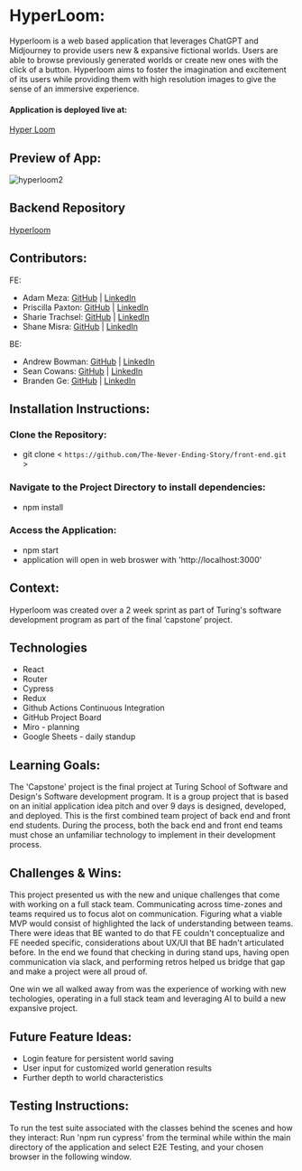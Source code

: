# HyperLoom:
[//]: <>

Hyperloom is a web based application that leverages ChatGPT and Midjourney to provide users new & expansive fictional worlds. Users are able to browse previously generated worlds or create new ones with the click of a button. Hyperloom aims to foster the imagination and excitement of its users while providing them with high resolution images to give the sense of an immersive experience. 

#### Application is deployed live at:

[Hyper Loom](https://hyper-loom-explorer.vercel.app/)

## Preview of App:
[//]: <>
![hyperloom2](https://github.com/The-Never-Ending-Story/front-end/assets/122052199/6d431927-5852-4bd6-903f-0cadb4d1565f)

## Backend Repository
[Hyperloom](https://github.com/The-Never-Ending-Story/back-end)

## Contributors:
[//]: <>
FE: 
- Adam Meza: [GitHub](https://github.com/Adam-Meza) | [LinkedIn](https://www.linkedin.com/in/adam-meza/)
- Priscilla Paxton: [GitHub](https://github.com/priscillaapaxton) | [LinkedIn](https://www.linkedin.com/in/priscilla-paxton/)
- Sharie Trachsel: [GitHub](https://github.com/sdtrachsel) | [LinkedIn](https://www.linkedin.com/in/sharie-trachsel/)
- Shane Misra: [GitHub](https://github.com/sdmisra) | [LinkedIn](https://www.linkedin.com/in/shanemisra/)

BE: 
- Andrew Bowman: [GitHub](https://github.com/abwmn) | [LinkedIn](https://www.linkedin.com/in/andrew-b0wman/)
- Sean Cowans: [GitHub](https://github.com/sjcowans) | [LinkedIn](https://www.linkedin.com/in/sean-cowans-985554267/)
- Branden Ge: [GitHub](https://github.com/brandenge) | [LinkedIn](https://www.linkedin.com/in/brandenge/)

## Installation Instructions:
[//]: <>
### Clone the Repository:
- git clone < `https://github.com/The-Never-Ending-Story/front-end.git` >

### Navigate to the Project Directory to install dependencies:
- npm install

### Access the Application:
- npm start
- application will open in web broswer with 'http://localhost:3000'

## Context:
[//]: <>

Hyperloom was created over a 2 week sprint as part of Turing's software development program as part of the final ‘capstone’ project. 

## Technologies
- React
- Router
- Cypress
- Redux
- Github Actions Continuous Integration
- GitHub Project Board
- Miro - planning 
- Google Sheets - daily standup

## Learning Goals:
The 'Capstone' project is the final project at Turing School of Software and Design's Software development program. It is a group project that is based on an initial application idea pitch and over 9 days is designed, developed, and deployed. This is the first combined team project of back end and front end students. During the process, both the back end and front end teams must chose an unfamiliar technology to implement in their development process.

## Challenges & Wins:

This project presented us with the new and unique challenges that come with working on a full stack team. Communicating across time-zones and teams required us to focus alot on communication. Figuring what a viable MVP would consist of highlighted the lack of understanding between teams. There were ideas that BE wanted to do that FE couldn't conceptualize and FE needed specific, considerations about UX/UI that BE hadn't articulated before. In the end we found that checking in during stand ups, having open communication via slack, and performing retros helped us bridge that gap and make a project were all proud of. 

One win we all walked away from was the experience of working with new techologies, operating in a full stack team and leveraging AI to build a new expansive project. 

## Future Feature Ideas:
[//]: <>
- Login feature for persistent world saving
- User input for customized world generation results
- Further depth to world characteristics

## Testing Instructions:
[//]: <>

To run the test suite associated with the classes behind the scenes and how they interact: 
Run 'npm run cypress' from the terminal while within the main directory of the application and select E2E Testing, and your chosen browser in the following window.
